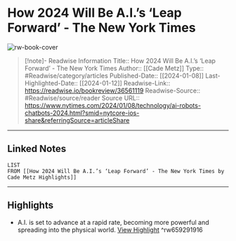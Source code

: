 # How 2024 Will Be A.I.’s ‘Leap Forward’ - The New York Times

![rw-book-cover](https://static01.nyt.com/images/2024/01/06/business/00-ai-progress/00-ai-progress-facebookJumbo.png)
<br>
>[!note]- Readwise Information
>Title:: How 2024 Will Be A.I.’s ‘Leap Forward’ - The New York Times
>Author:: [[Cade Metz]]
>Type:: #Readwise/category/articles
>Published-Date:: [[2024-01-08]]
>Last-Highlighted-Date:: [[2024-01-12]]
>Readwise-Link:: https://readwise.io/bookreview/36561119
>Readwise-Source:: #Readwise/source/reader
>Source URL:: https://www.nytimes.com/2024/01/08/technology/ai-robots-chatbots-2024.html?smid=nytcore-ios-share&referringSource=articleShare
--- 

## Linked Notes
```dataview
LIST
FROM [[How 2024 Will Be A.I.’s ‘Leap Forward’ - The New York Times by Cade Metz Highlights]]
```

---

## Highlights
- A.I. is set to advance at a rapid rate, becoming more powerful and spreading into the physical world. [View Highlight](https://readwise.io/open/659291916) ^rw659291916
